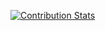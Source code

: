[![Contribution Stats](https://github-contribution-stats.vercel.app/api/?username=syncended)](https://github.com/syncended/)

